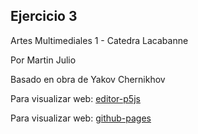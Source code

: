 ## Ejercicio 3

Artes Multimediales 1 - Catedra Lacabanne

Por Martin Julio

Basado en obra de Yakov Chernikhov

Para visualizar web: <a href="https://editor.p5js.org/martin_julio/sketches/c8-ZezWV-" target="_blank" rel="noopener">editor-p5js</a>

Para visualizar web: <a href="https://mj-una.github.io/ej3-p5js/" target="_blank" rel="noopener">github-pages</a>

